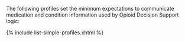 The following profiles set the minimum expectations to communicate medication and condition information used by Opioid Decision Support logic:

{%  include list-simple-profiles.xhtml %}
